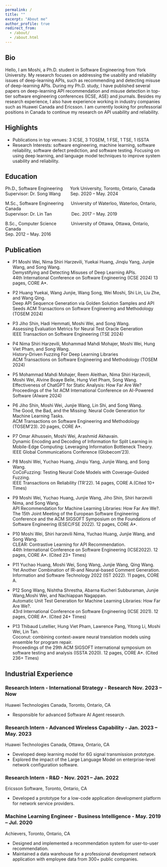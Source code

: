 ```yaml
---
permalink: /
title: ""
excerpt: "About me"
author_profile: true
redirect_from: 
  - /about/
  - /about.html
---
```

## Bio

Hello, I am Moshi, a Ph.D. student in Software Engineering from York University. My research focuses on addressing the usability and reliability issues of deep-learning APIs, such as recommending and detecting misuse of deep-learning APIs. During my Ph.D. study, I have published several papers on deep-learning API recommendation and misuse detection in top-tier software engineering conferences (ICSE, ASE) and journals. Besides my research experience, I also have experience working in industry companies such as Huawei Canada and Ericsson. I am currently looking for professorial positions in Canada to continue my research on API usability and reliability.

## Highlights

* Publications in top venues: 3 ICSE, 3 TOSEM, 1 FSE, 1 TSE, 1 ISSTA
* Research Interests: software engineering, machine learning, software reliability, software defect prediction, and software testing. Focusing on using deep learning, and language model techniques to improve system usability and reliability.

## Education

Ph.D., Software Engineering &nbsp;&nbsp;&nbsp;&nbsp; York University, Toronto, Ontario, Canada\
Supervisor: Dr. Song Wang &nbsp;&nbsp;&nbsp;&nbsp;&nbsp;&nbsp; Sep. 2020 – May. 2024

M.Sc., Software Engineering &nbsp;&nbsp;&nbsp;&nbsp; University of Waterloo, Waterloo, Ontario, Canada\
Supervisor: Dr. Lin Tan &nbsp;&nbsp;&nbsp;&nbsp;&nbsp;&nbsp;&nbsp;&nbsp;&nbsp;&nbsp;&nbsp;&nbsp;&nbsp;&nbsp; Dec. 2017 – May. 2019
  
B.Sc., Computer Science &nbsp;&nbsp;&nbsp;&nbsp;&nbsp;&nbsp;&nbsp;&nbsp;&nbsp;&nbsp; University of Ottawa, Ottawa, Ontario, Canada\
Sep. 2012 – May. 2016

## Publication

* P1 Moshi Wei, Nima Shiri Harzevili, Yuekai Huang, Jinqiu Yang, Junjie Wang, and Song Wang.\
  Demystifying and Detecting Misuses of Deep Learning APIs.\
  44th International Conference on Software Engineering (ICSE 2024) 13 pages, CORE A*.

* P2 Huang Yuekai, Wang Junjie, Wang Song, Wei Moshi, Shi Lin, Liu Zhe, and Wang Qing.\
  Deep API Sequence Generation via Golden Solution Samples and API Seeds
  ACM Transactions on Software Engineering and Methodology (TOSEM 2024)

* P3 Jiho Shin, Hadi Hemmati, Moshi Wei, and Song Wang.\
  Assessing Evaluation Metrics for Neural Test Oracle Generation\
  IEEE Transaction on Software Engineering (TSE 2024)

* P4 Nima Shiri Harzevili, Mohammad Mahdi Mohajer, Moshi Wei, Hung Viet Pham, and Song Wang.\
  History-Driven Fuzzing For Deep Learning Libraries\
  ACM Transactions on Software Engineering and Methodology (TOSEM 2024)

* P5 Mohammad Mahdi Mohajer, Reem Aleithan, Nima Shiri Harzevili, Moshi Wei, Alvine Boaye Belle, Hung Viet Pham, Song Wang.\
  Effectiveness of ChatGPT for Static Analysis: How Far Are We?\
  Proceedings of the 1st ACM International Conference on AI-Powered Software (AIware 2024)

* P6 Jiho Shin, Moshi Wei, Junjie Wang, Lin Shi, and Song Wang.\
  The Good, the Bad, and the Missing: Neural Code Generation for Machine Learning Tasks.\
  ACM Transactions on Software Engineering and Methodology (TOSEM’23). 20 pages, CORE A*.

* P7 Omar Alhussein, Moshi Wei, Arashmid Akhavain.\
  Dynamic Encoding and Decoding of Information for Split Learning in Mobile-Edge Computing: Leveraging Information Bottleneck Theory. \
  IEEE Global Communications Conference (Globecom’23).

* P8 Moshi Wei, Yuchao Huang, Jinqiu Yang, Junjie Wang, and Song Wang.\
  CoCoFuzzing: Testing Neural Code Models with Coverage-Guided Fuzzing.\
  IEEE Transactions on Reliability (TR’22). 14 pages, CORE A.(Cited 10+ Times)

* P9 Moshi Wei, Yuchao Huang, Junjie Wang, Jiho Shin, Shiri harzevili Nima, and Song Wang.\
  API Recommendation for Machine Learning Libraries: How Far Are We?.\
  The 15th Joint Meeting of the European Software Engineering Conference and the ACM SIGSOFT Symposium on the Foundations of Software Engineering (ESEC/FSE 2022). 12 pages, CORE A*.

* P10 Moshi Wei, Shiri harzevili Nima, Yuchao Huang, Junjie Wang, and Song Wang.\
  CLEAR: Contrastive Learning for API Recommendation.\
  44th International Conference on Software Engineering (ICSE2022). 12 pages, CORE A*. (Cited 23+ Times)

* P11 Yuchao Huang, Moshi Wei, Song Wang, Junjie Wang, Qing Wang.\
  Yet Another Combination of IR-and Neural-based Comment Generation.\
  Information and Software Technology 2022 (IST 2022). 11 pages, CORE A.
  
* P12 Song Wang, Nishtha Shrestha, Abarna Kucheri Subburaman, Junjie Wang,Moshi Wei, and Nachiappan Nagappan.\
  Automatic Unit Test Generation for Machine Learning Libraries: How Far Are We?.\
  43rd International Conference on Software Engineering (ICSE 2021). 12 pages, CORE A*. (Cited 24+ Times)
  
* P13 Thibaud Lutellier, Hung Viet Pham, Lawrence Pang, Yitong Li, Moshi Wei, Lin Tan.\
  Coconut: combining context-aware neural translation models using ensemble for program repair.\
  Proceedings of the 29th ACM SIGSOFT international symposium on software testing and analysis (ISSTA 2020). 12 pages, CORE A*. (Cited 236+ Times)

## Industrial Experience

### Research Intern - International Strategy - Research Nov. 2023 – Now
Huawei Technologies Canada, Toronto, Ontario, CA
* Responsible for advanced Software AI Agent research.
  
### Research Intern - Advanced Wireless Capability - Jan. 2023 – May. 2023
Huawei Technologies Canada, Ottawa, Ontario, CA
* Developed deep learning model for 6G signal transmission prototype.
* Explored the impact of the Large Language Model on enterprise-level network configuration software.

### Research Intern - R&D - Nov. 2021 – Jan. 2022
Ericsson Software, Toronto, Ontario, CA
* Developed a prototype for a low-code application development platform for network service providers.

### Machine Learning Engineer - Business Intelligence - May. 2019 – Jul. 2020
Achievers, Toronto, Ontario, CA
* Designed and implemented a recommendation system for user-to-user recommendation.
* Maintained a data warehouse for a professional development network application with employee data from 300+ public companies.

